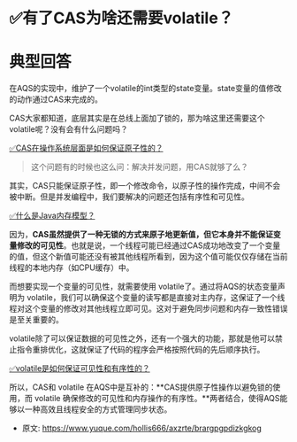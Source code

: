 # ✅有了CAS为啥还需要volatile？
<!--page header-->

<a name="QGFPL"></a>

# 典型回答

在AQS的实现中，维护了一个volatile的int类型的state变量。state变量的值修改的动作通过CAS来完成的。

CAS大家都知道，底层其实是在总线上面加了锁的，那为啥这里还需要这个volatile呢？没有会有什么问题吗？

[✅CAS在操作系统层面是如何保证原子性的？](https://www.yuque.com/hollis666/axzrte/ed72dt8guaf4fvn8?view=doc_embed)

> 这个问题有的时候也这么问：解决并发问题，用CAS就够了么？


其实，CAS只能保证原子性，即一个修改命令，以原子性的操作完成，中间不会被中断。但是并发编程中，我们要解决的问题还包括有序性和可见性。

[✅什么是Java内存模型？](https://www.yuque.com/hollis666/axzrte/hmi3m1?view=doc_embed&inner=dIOas)

因为，**CAS虽然提供了一种无锁的方式来原子地更新值，但它本身并不能保证变量修改的可见性**。也就是说，一个线程可能已经通过CAS成功地改变了一个变量的值，但这个新值可能还没有被其他线程所看到，因为这个值可能仅仅存储在当前线程的本地内存（如CPU缓存）中。

而想要实现一个变量的可见性，就需要使用 volatile了。通过将AQS的状态变量声明为 volatile，我们可以确保这个变量的读写都是直接对主内存，这保证了一个线程对这个变量的修改对其他线程立即可见。这对于避免同步问题和内存一致性错误是至关重要的。

volatile除了可以保证数据的可见性之外，还有一个强大的功能，那就是他可以禁止指令重排优化，这就保证了代码的程序会严格按照代码的先后顺序执行。

[✅volatile是如何保证可见性和有序性的？](https://www.yuque.com/hollis666/axzrte/iscdbslmh7h7qp6p?view=doc_embed)

所以，CAS和 volatile 在AQS中是互补的：**CAS提供原子性操作以避免锁的使用，而 volatile 确保修改的可见性和内存操作的有序性。**两者结合，使得AQS能够以一种高效且线程安全的方式管理同步状态。


<!--page footer-->
- 原文: <https://www.yuque.com/hollis666/axzrte/brargpgpdizkgkog>